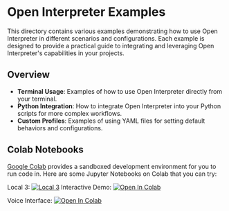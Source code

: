 # Open Interpreter Examples

This directory contains various examples demonstrating how to use Open Interpreter in different scenarios and configurations. Each example is designed to provide a practical guide to integrating and leveraging Open Interpreter's capabilities in your projects.

## Overview

- **Terminal Usage**: Examples of how to use Open Interpreter directly from your terminal.
- **Python Integration**: How to integrate Open Interpreter into your Python scripts for more complex workflows.
- **Custom Profiles**: Examples of using YAML files for setting default behaviors and configurations.

## Colab Notebooks

[Google Colab](https://colab.google/) provides a sandboxed development environment for you to run code in. Here are some Jupyter Notebooks on Colab that you can try:

Local 3: [![Local 3](https://colab.research.google.com/assets/colab-badge.svg)](https://colab.research.google.com/drive/1jWKKwVCQneCTB5VNQNWO0Wxqg1vG_E1T#scrollTo=13ISLtY9_v7g)
Interactive Demo: [![Open In Colab](https://colab.research.google.com/assets/colab-badge.svg)](https://colab.research.google.com/drive/1WKmRXZgsErej2xUriKzxrEAXdxMSgWbb?usp=sharing)

Voice Interface: [![Open In Colab](https://colab.research.google.com/assets/colab-badge.svg)](https://colab.research.google.com/drive/1NojYGHDgxH6Y1G1oxThEBBb2AtyODBIK)
